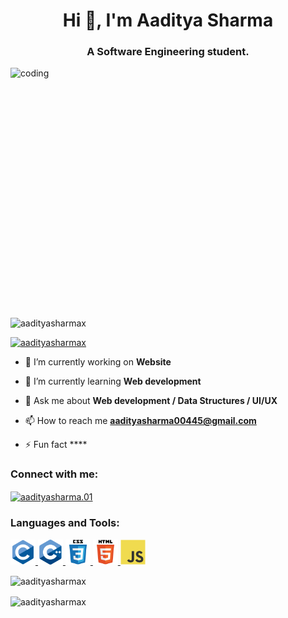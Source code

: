 <h1 align="center">Hi 👋, I'm Aaditya Sharma</h1>
<h3 align="center">A Software Engineering student.</h3>
<img align="right" alt="coding" height="400" width="800" src="https://media2.giphy.com/media/v1.Y2lkPTc5MGI3NjExNjk0ZTBjamdlYXprZnF5ZzJlcGdxYWZxbnlxODdhZTRwOXgzcDNudCZlcD12MV9pbnRlcm5hbF9naWZfYnlfaWQmY3Q9Zw/qgQUggAC3Pfv687qPC/giphy.gif">

<p align="left"> <img src="https://komarev.com/ghpvc/?username=aadityasharmax&label=Profile%20views&color=0e75b6&style=flat" alt="aadityasharmax" /> </p>

<p align="left"> <a href="https://github.com/ryo-ma/github-profile-trophy"><img src="https://github-profile-trophy.vercel.app/?username=aadityasharmax" alt="aadityasharmax" /></a> </p>

- 🔭 I’m currently working on **Website**

- 🌱 I’m currently learning **Web development**

- 💬 Ask me about **Web development / Data Structures / UI/UX**

- 📫 How to reach me **aadityasharma00445@gmail.com**

- ⚡ Fun fact ****

<h3 align="left">Connect with me:</h3>
<p align="left">
<a href="https://instagram.com/aadityasharma.01" target="blank"><img align="center" src="https://raw.githubusercontent.com/rahuldkjain/github-profile-readme-generator/master/src/images/icons/Social/instagram.svg" alt="aadityasharma.01" height="30" width="40" /></a>
</p>

<h3 align="left">Languages and Tools:</h3>
<p align="left"> <a href="https://www.cprogramming.com/" target="_blank" rel="noreferrer"> <img src="https://raw.githubusercontent.com/devicons/devicon/master/icons/c/c-original.svg" alt="c" width="40" height="40"/> </a> <a href="https://www.w3schools.com/cpp/" target="_blank" rel="noreferrer"> <img src="https://raw.githubusercontent.com/devicons/devicon/master/icons/cplusplus/cplusplus-original.svg" alt="cplusplus" width="40" height="40"/> </a> <a href="https://www.w3schools.com/css/" target="_blank" rel="noreferrer"> <img src="https://raw.githubusercontent.com/devicons/devicon/master/icons/css3/css3-original-wordmark.svg" alt="css3" width="40" height="40"/> </a> <a href="https://www.w3.org/html/" target="_blank" rel="noreferrer"> <img src="https://raw.githubusercontent.com/devicons/devicon/master/icons/html5/html5-original-wordmark.svg" alt="html5" width="40" height="40"/> </a> <a href="https://developer.mozilla.org/en-US/docs/Web/JavaScript" target="_blank" rel="noreferrer"> <img src="https://raw.githubusercontent.com/devicons/devicon/master/icons/javascript/javascript-original.svg" alt="javascript" width="40" height="40"/> </a> </p>

<p><img align="center" src="https://github-readme-stats.vercel.app/api/top-langs?username=aadityasharmax&show_icons=true&locale=en&layout=compact" alt="aadityasharmax" /></p>

<p><img align="center" src="https://github-readme-streak-stats.herokuapp.com/?user=aadityasharmax&" alt="aadityasharmax" /></p>

